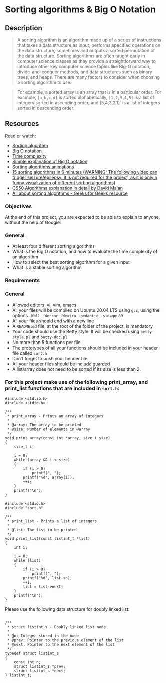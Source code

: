 # Sorting algorithms & Big O Notation

## Description

> A sorting algorithm is an algorithm made up of a series of instructions that takes a data structure as input, performs specified operations on the data structure, sometimes and outputs a sorted permutation of the data structure. Sorting algorithms are often taught early in computer science classes as they provide a straightforward way to introduce other key computer science topics like Big-O notation, divide-and-conquer methods, and data structures such as binary trees, and heaps. There are many factors to consider when choosing a       sorting algorithm to use.


> For example, a sorted array is an array that is in a particular order. For example, `[a,b,c,d]` is sorted alphabetically, `[1,2,3,4,5]` is a list of integers sorted in ascending order, and [5,4,3,2,1]` is a list of integers sorted in descending order.

## Resources

Read or watch:

- [Sorting algorithm](https://en.wikipedia.org/wiki/Sorting_algorithm)
- [Big O notation](https://en.wikipedia.org/wiki/Big_O_notation)
- [Time complexity](https://en.wikipedia.org/wiki/Time_complexity)
- [Simple explanation of Big O notation](https://stackoverflow.com/questions/487258/what-is-a-plain-english-explanation-of-big-o-notation)
- [Sorting algorithms animations](https://www.toptal.com/developers/sorting-algorithms)
- [15 sorting algorithms in 6 minutes (WARNING: The following video can trigger seizure/epilepsy. It is not required for the project, as it is only a funny visualization of different sorting algorithms)](https://www.youtube.com/watch?v=kPRA0W1kECg)
- [CS50 Algorithms explanation in detail by David Malan](https://cs50.harvard.edu/x/2023/notes/3/)
- [All about sorting algorithms - Geeks for Geeks resource](https://www.geeksforgeeks.org/sorting-algorithms/)

### Objectives

At the end of this project, you are expected to be able to explain to anyone, without the help of Google:

### General

- At least four different sorting algorithms
- What is the Big O notation, and how to evaluate the time complexity of an algorithm
- How to select the best sorting algorithm for a given input
- What is a stable sorting algorithm

### Requirements
### General

- Allowed editors: vi, vim, emacs
- All your files will be compiled on Ubuntu 20.04 LTS using `gcc`, using the options `-Wall -Werror -Wextra -pedantic -std=gnu89`
- All your files should end with a new line
- A `README.md` file, at the root of the folder of the project, is mandatory
- Your code should use the Betty style. It will be checked using `betty-style.pl` and `betty-doc.pl`
- No more than 5 functions per file
- The prototypes of all your functions should be included in your header file called `sort.h`
- Don’t forget to push your header file
- All your header files should be include guarded
- A list/array does not need to be sorted if its size is less than 2.

### For this project make use of the following print_array, and print_list functions that are included in `sort.h`:

```
#include <stdlib.h>
#include <stdio.h>

/**
 * print_array - Prints an array of integers
 *
 * @array: The array to be printed
 * @size: Number of elements in @array
 */
void print_array(const int *array, size_t size)
{
    size_t i;

    i = 0;
    while (array && i < size)
    {
        if (i > 0)
            printf(", ");
        printf("%d", array[i]);
        ++i;
    }
    printf("\n");
}
```

```
#include <stdio.h>
#include "sort.h"

/**
 * print_list - Prints a list of integers
 *
 * @list: The list to be printed
 */
void print_list(const listint_t *list)
{
    int i;

    i = 0;
    while (list)
    {
        if (i > 0)
            printf(", ");
        printf("%d", list->n);
        ++i;
        list = list->next;
    }
    printf("\n");
}

```


Please use the following data structure for doubly linked list:
```

/**
 * struct listint_s - Doubly linked list node
 *
 * @n: Integer stored in the node
 * @prev: Pointer to the previous element of the list
 * @next: Pointer to the next element of the list
 */
typedef struct listint_s
{
    const int n;
    struct listint_s *prev;
    struct listint_s *next;
} listint_t;
```
